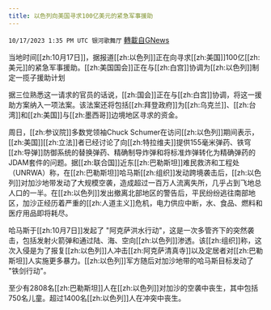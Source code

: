```yaml
---
title: 以色列向美国寻求100亿美元的紧急军事援助
---
```

`10/17/2023 1:35 PM UTC 银河歌舞厅` [轉載自GNews](https://gnews.org/articles/1845327)

当地时间[[zh:10月17日]]，据报道[[zh:以色列]]正在向寻求[[zh:美国]]100亿[[zh:美元]]的紧急军事援助。[[zh:美国国会]]正在与[[zh:白宫]]协调为[[zh:以色列]]制定一揽子援助计划

据三位熟悉这一请求的官员的话说，[[zh:国会]]正在与[[zh:白宫]]协调，将这一援助方案纳入一项法案。该法案还将包括[[zh:拜登政府]]为[[zh:乌克兰]]、[[zh:台湾]]和[[zh:美国]]与[[zh:墨西哥]]边境地区寻求的资金。

周日，[[zh:参议院]]多数党领袖Chuck Schumer在访问[[zh:以色列]]期间表示，[[zh:美国]][[zh:立法]]者已经讨论了向[[zh:特拉维夫]]提供155毫米弹药、铁穹[[zh:导弹]]防御系统的替换弹药、精确制导炸弹和将标准炸弹转化为精确弹药的JDAM套件的问题。据[[zh:联合国]]近东[[zh:巴勒斯坦]]难民救济和工程处（UNRWA）称，在[[zh:巴勒斯坦]]哈马斯[[zh:组织]]发动跨境袭击后，[[zh:以色列]]对加沙地带发动了大规模空袭，造成超过一百万人流离失所，几乎占到飞地总人口的一半。在[[zh:以色列]]发出撤离北部地区的警告后，平民纷纷逃往南部地区，加沙正经历着严重的[[zh:人道主义]]危机，电力供应中断，水、食品、燃料和医疗用品即将耗尽。

哈马斯于[[zh:10月7日]]发起了 "阿克萨洪水行动"，这是一次多管齐下的突然袭击，包括发射火箭弹和通过陆、海、空向[[zh:以色列]]渗透。该[[zh:组织]]称，这次入侵是为了报复[[zh:以色列]]人冲击[[zh:阿克萨清真寺]]以及定居者对[[zh:巴勒斯坦]]人实施更多暴力。[[zh:以色列]]军方随后对加沙地带的哈马斯目标发动了 "铁剑行动"。

至少有2808名[[zh:巴勒斯坦]]人在[[zh:以色列]]对加沙的空袭中丧生，其中包括750名儿童。超过1400名[[zh:以色列]]人在冲突中丧生。


